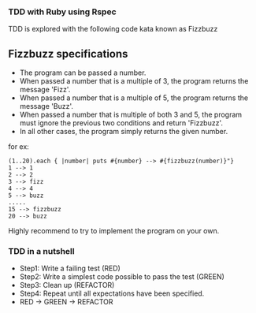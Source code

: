 ### TDD with Ruby using Rspec

TDD is explored with the following code kata known as Fizzbuzz

## Fizzbuzz specifications
* The program can be passed a number.
* When passed a number that is a multiple of 3, the program returns the message 'Fizz'.
* When passed a number that is a multiple of 5, the program returns the message 'Buzz'.
* When passed a number that is multiple of both 3 and 5, the program must ignore the previous two conditions and return 'Fizzbuzz'.
* In all other cases, the program simply returns the given number.

for ex:
```irb
(1..20).each { |number| puts #{number} --> #{fizzbuzz(number)}"}
1 --> 1
2 --> 2
3 --> fizz
4 --> 4
5 --> buzz
.....
15 --> fizzbuzz
20 --> buzz
```
Highly recommend to try to implement the program on your own.

### TDD in a nutshell

* Step1: Write a failing test (RED)
* Step2: Write a simplest code possible to pass the test (GREEN)
* Step3: Clean up (REFACTOR)
* Step4: Repeat until all expectations have been specified.
* RED -> GREEN -> REFACTOR
